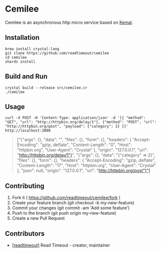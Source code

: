 # Cemilee

Cemilee is an asynchronous http micro service based on [Kemal](http://github.com/sdogruyol/kemal).

## Installation
```
brew install crystal-lang
git clone https://github.com/readtimeout/cemilee
cd cemilee
shards install
```
## Build and Run
```
crystal build --release src/cemilee.cr
./cemilee
```
## Usage
```
curl -X POST -H 'Content-Type: application/json' -d '[{ "method": "GET", "url": "http://httpbin.org/delay/1"}, {"method": "POST", "url": "http://httpbin.org/post", "payload": {"category": 2} }]' http://localhost:3000
```
> ["{"args": {}, "data": "", "files": {}, "form": {}, "headers": {  "Accept-Encoding": "gzip, deflate",   "Content-Length": "0",   "Host": "httpbin.org",   "User-Agent": "Crystal"  }, "origin": "127.0.0.1", "url": "http://httpbin.org/delay/1"}", "{"args": {}, "data": "{"category" => 2}", "files": {}, "form": {}, "headers": {  "Accept-Encoding": "gzip, deflate",   "Content-Length": "17",   "Host": "httpbin.org",   "User-Agent": "Crystal"  }, "json": null, "origin": "127.0.0.1", "url": "http://httpbin.org/post"}"]

## Contributing

1. Fork it ( https://github.com/readtimeout/cemilee/fork )
2. Create your feature branch (git checkout -b my-new-feature)
3. Commit your changes (git commit -am 'Add some feature')
4. Push to the branch (git push origin my-new-feature)
5. Create a new Pull Request

## Contributors

- [[readtimeout]](https://github.com/readtimeout) Read Timeout - creator, maintainer
